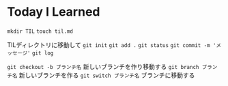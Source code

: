 # Today I Learned
`mkdir TIL`
`touch til.md`

TILディレクトリに移動して
`git init`
`git add .`
`git status`
`git commit -m 'メッセージ'`
`git log`

`git checkout -b ブランチ名` 新しいブランチを作り移動する
`git branch ブランチ名` 新しいブランチを作る
`git switch ブランチ名` ブランチに移動する